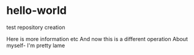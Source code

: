 # hello-world
test repository creation

Here is more information
etc
And now this is a different operation
About myself- I'm pretty lame
